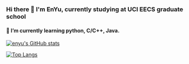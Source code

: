 ### Hi there 👋 I'm EnYu, currently studying at UCI EECS graduate school
#### 🌱 I’m currently learning python, C/C++, Java.


[![enyu's GitHub stats](https://github-readme-stats.vercel.app/api?username=enyuh&show_icons=true&theme=onedark)](https://github.com/anuraghazra/github-readme-stats)

[![Top Langs](https://github-readme-stats.vercel.app/api/top-langs/?username=enyuh&layout=compact&theme=nightowl)](https://github.com/anuraghazra/github-readme-stats)


<!--
**enyuh/enyuh** is a ✨ _special_ ✨ repository because its `README.md` (this file) appears on your GitHub profile.
Here are some ideas to get you started:

- 🔭 I’m currently working on ...
- 🌱 I’m currently learning ...
- 👯 I’m looking to collaborate on ...
- 🤔 I’m looking for help with ...
- 💬 Ask me about ...
- 📫 How to reach me: ...
- 😄 Pronouns: ...
- ⚡ Fun fact: ...
-->
